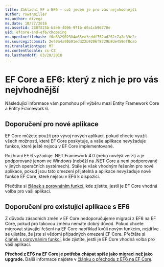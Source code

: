 ```yaml
---
title: Základní EF a EF6 – což jeden je pro vás nejvhodnější
author: rowanmiller
ms.author: divega
ms.date: 10/27/2016
ms.assetid: 288f825b-b3e6-4096-971b-d0a1cb96770e
uid: efcore-and-ef6/choosing
ms.openlocfilehash: f0a632902384a65ea3cddf752ad262c7a2e89e2e
ms.sourcegitcommit: 2ef0a4a90b01edd22b9206f8729b8de459ef8cab
ms.translationtype: MT
ms.contentlocale: cs-CZ
ms.lasthandoff: 03/20/2018
---
```

# <a name="ef-core-and-ef6-which-one-is-right-for-you"></a>EF Core a EF6: který z nich je pro vás nejvhodnější

Následující informace vám pomohou při výběru mezi Entity Framework Core a Entity Framework 6.

## <a name="guidance-for-new-applications"></a>Doporučení pro nové aplikace

EF Core můžete použít pro vývoj nových aplikací, pokud chcete využít všech možností, které EF Core poskytuje, a vaše aplikace nevyžaduje funkce, které ještě nejsou v EF Core implementované.

Rozhraní EF 6 vyžaduje .NET Framework 4.0 (nebo novější verzi) a je podporované jenom ve Windows (neběží na .NET Core a není podporované v jiných operačních systémech). Stále je však vhodným řešením pro nové aplikace, pokud jsou tato omezení přijatelná a aplikace nevyžaduje nové funkce EF Core, které nejsou v EF6 k dispozici.

Přečtěte si [článek s porovnáním funkcí](features.md), kde zjistíte, jestli je EF Core vhodná volba pro vaši aplikaci.

## <a name="guidance-for-existing-ef6-applications"></a>Doporučení pro existující aplikace s EF6

Z důvodu zásadních změn v EF Core nedoporučujeme migraci z EF6 na EF Core, pokud pro takovou změnu nemáte dobrý důvod. Pokud chcete migrovat stávající řešení na EF Core například kvůli novým funkcím, nejdříve se ujistěte, že jste si vědomi případných omezení EF Core. Přečtěte si [článek s porovnáním funkcí](features.md), kde zjistíte, jestli je EF Core vhodná volba pro vaši aplikaci.

**Přechod z EF6 na EF Core je potřeba chápat spíše jako migraci než jako upgrade.** Další informace najdete v [článku o přechodu z EF6 na EF Core](porting/index.md).
